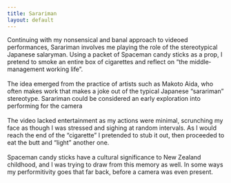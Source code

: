 ```yaml
---
title: Sarariman 
layout: default
---
```


Continuing with my nonsensical and banal approach to videoed performances, Sarariman involves me playing the role of the stereotypical Japanese salaryman. Using a packet of Spaceman candy sticks as a prop, I pretend to smoke an entire box of cigarettes and reflect on “the middle­management working life”.
<br><br>
The idea emerged from the practice of artists such as Makoto Aida, who often makes work that makes a joke out of the typical Japanese “sarariman” stereotype. Sarariman could be considered an early exploration into performing for the camera
<br><br>
The video lacked entertainment as my actions were minimal, scrunching my face as though I was stressed and sighing at random intervals. As I would reach the end of the “cigarette” I pretended to stub it out, then proceeded to eat the butt and “light” another one. 
<br><br>
Spaceman candy sticks have a cultural significance to New Zealand childhood, and I was trying to draw from this memory as well. In some ways my performitivity goes that far back, before a camera was even present.
